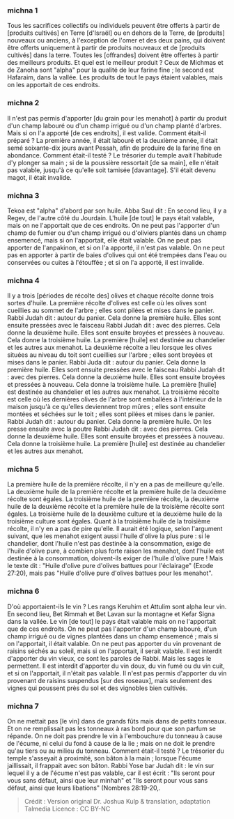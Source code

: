 
### michna 1
Tous les sacrifices collectifs ou individuels peuvent être offerts à partir de [produits cultivés] en Terre [d'Israël] ou en dehors de la Terre, de [produits] nouveaux ou anciens, à l'exception de l'omer et des deux pains, qui doivent être offerts uniquement à partir de produits nouveaux et de [produits cultivés] dans la terre. Toutes les [offrandes] doivent être offertes à partir des meilleurs produits. Et quel est le meilleur produit ? Ceux de Michmas et de Zanoha sont "alpha" pour la qualité de leur farine fine ; le second est Hafaraim, dans la vallée. Les produits de tout le pays étaient valables, mais on les apportait de ces endroits.

### michna 2
Il n'est pas permis d'apporter [du grain pour les menahot] à partir du produit d'un champ labouré ou d'un champ irrigué ou d'un champ planté d'arbres. Mais si on l'a apporté [de ces endroits], il est valide. Comment était-il préparé ? La première année, il était labouré et la deuxième année, il était semé soixante-dix jours avant Pessah, afin de produire de la farine fine en abondance. Comment était-il testé ? Le trésorier du temple avait l'habitude d'y plonger sa main ; si de la poussière ressortait [de sa main], elle n'était pas valable, jusqu'à ce qu'elle soit tamisée [davantage]. S'il était devenu magot, il était invalide.

### michna 3
Tekoa est "alpha" d'abord par son huile. Abba Saul dit : En second lieu, il y a Regev, de l'autre côté du Jourdain. L'huile [de tout] le pays était valable, mais on ne l'apportait que de ces endroits. On ne peut pas l'apporter d'un champ de fumier ou d'un champ irrigué ou d'oliviers plantés dans un champ ensemencé, mais si on l'apportait, elle était valable. On ne peut pas apporter de l'anpakinon, et si on l'a apporté, il n'est pas valable. On ne peut pas en apporter à partir de baies d'olives qui ont été trempées dans l'eau ou conservées ou cuites à l'étouffée ; et si on l'a apporté, il est invalide.

### michna 4
Il y a trois [périodes de récolte des] olives et chaque récolte donne trois sortes d'huile. La première récolte d'olives est celle où les olives sont cueillies au sommet de l'arbre ; elles sont pilées et mises dans le panier. Rabbi Judah dit : autour du panier. Cela donne la première huile. Elles sont ensuite pressées avec le faisceau Rabbi Judah dit : avec des pierres. Cela donne la deuxième huile. Elles sont ensuite broyées et pressées à nouveau. Cela donne la troisième huile. La première [huile] est destinée au chandelier et les autres aux menahot. La deuxième récolte a lieu lorsque les olives situées au niveau du toit sont cueillies sur l'arbre ; elles sont broyées et mises dans le panier. Rabbi Juda dit : autour du panier. Cela donne la première huile. Elles sont ensuite pressées avec le faisceau Rabbi Judah dit : avec des pierres. Cela donne la deuxième huile. Elles sont ensuite broyées et pressées à nouveau. Cela donne la troisième huile. La première [huile] est destinée au chandelier et les autres aux menahot. La troisième récolte est celle où les dernières olives de l'arbre sont emballées à l'intérieur de la maison jusqu'à ce qu'elles deviennent trop mûres ; elles sont ensuite montées et séchées sur le toit ; elles sont pilées et mises dans le panier. Rabbi Judah dit : autour du panier. Cela donne la première huile. On les presse ensuite avec la poutre Rabbi Judah dit : avec des pierres. Cela donne la deuxième huile. Elles sont ensuite broyées et pressées à nouveau. Cela donne la troisième huile. La première [huile] est destinée au chandelier et les autres aux menahot.

### michna 5
La première huile de la première récolte, il n'y en a pas de meilleure qu'elle. La deuxième huile de la première récolte et la première huile de la deuxième récolte sont égales. La troisième huile de la première récolte, la deuxième huile de la deuxième récolte et la première huile de la troisième récolte sont égales. La troisième huile de la deuxième culture et la deuxième huile de la troisième culture sont égales. Quant à la troisième huile de la troisième récolte, il n'y en a pas de pire qu'elle. Il aurait été logique, selon l'argument suivant, que les menahot exigent aussi l'huile d'olive la plus pure : si le chandelier, dont l'huile n'est pas destinée à la consommation, exige de l'huile d'olive pure, à combien plus forte raison les menahot, dont l'huile est destinée à la consommation, doivent-ils exiger de l'huile d'olive pure !  Mais le texte dit : "Huile d'olive pure d'olives battues pour l'éclairage" (Exode 27:20), mais pas "Huile d'olive pure d'olives battues pour les menahot".

### michna 6
D'où apportaient-ils le vin ? Les rangs Keruhim et Attulim sont alpha leur vin. En second lieu, Bet Rimmah et Bet Lavan sur la montagne et Kefar Signa dans la vallée. Le vin [de tout] le pays était valable mais on ne l'apportait que de ces endroits. On ne peut pas l'apporter d'un champ labouré, d'un champ irrigué ou de vignes plantées dans un champ ensemencé ; mais si on l'apportait, il était valable. On ne peut pas apporter du vin provenant de raisins séchés au soleil, mais si on l'apportait, il serait valable. Il est interdit d'apporter du vin vieux, ce sont les paroles de Rabbi. Mais les sages le permettent. Il est interdit d'apporter du vin doux, du vin fumé ou du vin cuit, et si on l'apportait, il n'était pas valable. Il n'est pas permis d'apporter du vin provenant de raisins suspendus [sur des roseaux], mais seulement des vignes qui poussent près du sol et des vignobles bien cultivés.

### michna 7
On ne mettait pas [le vin] dans de grands fûts mais dans de petits tonneaux. Et on ne remplissait pas les tonneaux à ras bord pour que son parfum se répande. On ne doit pas prendre le vin à l'embouchure du tonneau à cause de l'écume, ni celui du fond à cause de la lie ; mais on ne doit le prendre qu'au tiers ou au milieu du tonneau. Comment était-il testé ?  Le trésorier du temple s'asseyait à proximité, son bâton à la main ; lorsque l'écume jaillissait, il frappait avec son bâton. Rabbi Yose bar Judah dit : le vin sur lequel il y a de l'écume n'est pas valable, car il est écrit : "Ils seront pour vous sans défaut, ainsi que leur minhah" et "Ils seront pour vous sans défaut, ainsi que leurs libations" (Nombres 28:19-20,.

>Crédit : Version original Dr. Joshua Kulp & translation, adaptation Talmedia
>Licence : CC BY-NC